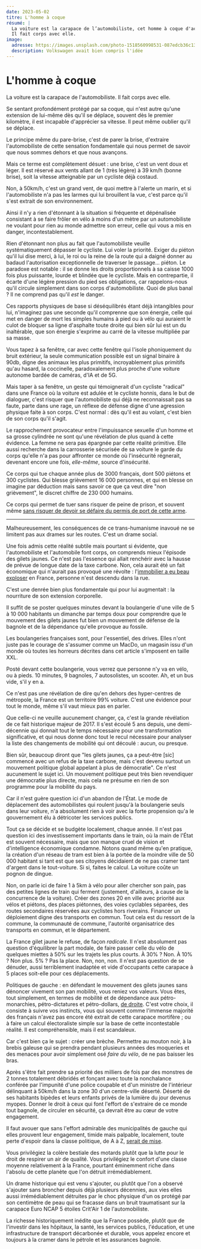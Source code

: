```yaml
---
date: 2023-05-02
titre: L'homme à coque
résumé: |
  La voiture est la carapace de l’automobiliste, cet homme à coque d'acier. 
  Il fait corps avec elle.
image:
  adresse: https://images.unsplash.com/photo-1518560998531-087edcb36c13?ixlib=rb-4.0.3&ixid=MnwxMjA3fDB8MHxwaG90by1wYWdlfHx8fGVufDB8fHx8&auto=format&fit=crop&w=687&q=80
  description: Volkswagen avait bien compris l'idée
---
```


# L'homme à coque

La voiture est la carapace de l'automobiliste. Il fait corps avec elle.

Se sentant profondément protégé par sa coque, qui n'est autre qu'une extension de lui-même dès qu'il se déplace, souvent dès le premier kilomètre, il est incapable d'apprécier sa vitesse. Il peut même oublier qu'il se déplace.

Le principe même du pare-brise, c'est de parer la brise, d'extraire l'automobiliste de cette sensation fondamentale qui nous permet de savoir que nous sommes dehors et que nous avançons.

Mais ce terme est complètement désuet : une brise, c'est un vent doux et léger. Il est réservé aux vents allant de 1 (très légère) à 39 km/h (bonne brise), soit la vitesse atteignable par un cycliste déjà costaud.

Non, à 50km/h, c'est un grand vent, de quoi mettre à l'alerte un marin, et si l'automobiliste n'a pas les larmes qui lui brouillent la vue, c'est parce qu'il s'est extrait de son environnement.

Ainsi il n'y a rien d'étonnant à la situation si fréquente et dépénalisée consistant à se faire frôler en vélo à moins d'un mètre par un automobiliste ne voulant pour rien au monde admettre son erreur, celle qui vous a mis en danger, incontestablement.

Rien d'étonnant non plus au fait que l'automobiliste veuille systématiquement dépasser le cycliste. Lui voler la priorité. Exiger du piéton qu'il lui dise merci, à lui, le roi ou la reine de la route qui a daigné donner au badaud l'autorisation exceptionnelle de traverser le passage... piéton. Le paradoxe est notable : il se donne les droits proportionnels à sa caisse 1000 fois plus puissante, lourde et blindée que le cycliste. Mais en contrepartie, il écarte d'une légère pression du pied ses obligations, car rappelons-nous qu'il circule simplement dans son corps d'automobiliste. Quoi de plus banal ? Il ne comprend pas qu'il _est_ le danger.

Ces rapports physiques de base si déséquilibrés étant déjà intangibles pour lui, n'imaginez pas une seconde qu'il comprenne que son énergie, celle qui met en danger de mort les simples humains à pied ou à vélo qui auraient le culot de bloquer sa ligne d'asphalte toute droite qui bien sûr lui est un du inaltérable, que son énergie s'exprime au carré de la vitesse multipliée par sa masse.

Vous tapez à sa fenêtre, car avec cette fenêtre qui l'isole phoniquement du bruit extérieur, la seule communication possible est un signal binaire à 90db, digne des animaux les plus primitifs, incroyablement plus primitifs qu'au hasard, la coccinelle, paradoxalement plus proche d'une voiture autonome bardée de caméras, d'IA et de 5G.

Mais taper à sa fenêtre, un geste qui témoignerait d'un cycliste "radical" dans une France où la voiture est adulée et le cycliste honnis, dans le but de dialoguer, c'est risquer que l'automobiliste qui déjà ne reconnaissait pas sa faute, parte dans une rage, un réflexe de défense digne d'une agression physique faite à son corps. C'est normal : dès qu'il est au volant, c'est bien de son corps qu'il s'agit.

Le rapprochement provocateur entre l'impuissance sexuelle d'un homme et sa grosse cylindrée ne sont qu'une révélation de plus quand à cette évidence. La femme ne sera pas épargnée par cette réalité primitive. Elle aussi recherche dans la carrosserie sécurisée de sa voiture le garde du corps qu'elle n'a pas pour affronter ce monde où l'insécurité régnerait, devenant encore une fois, _elle-même_, source d'insécurité.

Ce corps qui tue chaque année plus de 3000 français, dont 500 piétons et 300 cyclistes. Qui blesse grièvement 16 000 personnes, et qui en blesse on imagine par déduction mais sans savoir ce que ça veut dire "non grièvement", le discret chiffre de 230 000 humains.

Ce corps qui permet de tuer sans risquer de peine de prison, et souvent même [sans risquer de devoir se défaire du permis de port de cette arme](https://twitter.com/unevoiture_/status/1653021362393423876).

---

Malheureusement, les conséquences de ce trans-humanisme inavoué ne se limitent pas aux drames sur les routes. C'est un drame social.

Une fois admis cette réalité subtile mais pourtant si évidente, que l'automobiliste et l'automobile font corps, on comprends mieux l'épisode des gilets jaunes. Ce n'est pas l'essence qui allait renchérir avec la hausse de prévue de longue date de la taxe carbone. Non, cela aurait été un fait économique qui n'aurait pas provoqué une révolte : l'[immobilier a eu beau exploser](https://twitter.com/unevoiture_/status/1653021362393423876) en France, personne n'est descendu dans la rue.

C'est une denrée bien plus fondamentale qui pour lui augmentait : la nourriture de son extension corporelle.

Il suffit de se poster quelques minutes devant la boulangerie d'une ville de 5 à 10 000 habitants un dimanche par temps doux pour comprendre que le mouvement des gilets jaunes fut bien un mouvement de défense de la bagnole et de la dépendance qu'elle provoque au fossile.

Les boulangeries françaises sont, pour l'essentiel, des drives. Elles n'ont juste pas le courage de s'assumer comme un MacDo, un magasin issu d'un monde où toutes les horreurs décrites dans cet article s'imposent en taille XXL.

Posté devant cette boulangerie, vous verrez que personne n'y va en vélo, ou à pieds. 10 minutes, 9 bagnoles, 7 autosolistes, un scooter. Ah, et un bus vide, s'il y en a.

Ce n'est pas une révélation de dire qu'en dehors des hyper-centres de métropole, la France est un territoire 99% voiture. C'est une évidence pour tout le monde, même s'il vaut mieux pas en parler.

Que celle-ci ne veuille aucunement changer, ça, c'est la grande révélation de ce fait historique majeur de 2017. Il s'est écoulé 5 ans depuis, une demi-décennie qui donnait tout le temps nécessaire pour une transformation significative, et qui nous donne donc tout le recul nécessaire pour analyser la liste des changements de mobilité qui ont découlé : aucun, ou presque.

Bien sûr, beaucoup diront que "les gilets jaunes, ça a peut-être [sic] commencé avec un refus de la taxe carbone, mais c'est devenu surtout un mouvement politique global appelant à plus de démocratie". Ce n'est aucunement le sujet ici. Un mouvement politique peut très bien revendiquer une démocratie plus directe, mais cela ne présume en rien de son programme pour la mobilité du pays.

Car il n'est guère question ici d'un abandon de l'État. Le mode de déplacement des automobilistes qui roulent jusqu'à la boulangerie seuls dans leur voiture, n'a absolument rien à voir avec la forte propension qu'a le gouvernement élu à détricoter les services publics.

Tout ça se décide et se budgète localement, chaque année. Il n'est pas question ici des investissement importants dans le train, où la main de l'État est souvent nécessaire, mais que son manque cruel de vision et d'intelligence économique condamne. Notons quand même qu'en pratique, la création d'un réseau de tram est bien à la portée de la moindre ville de 50 000 habitant si tant est que ses citoyens décidaient de ne pas cramer tant d'argent dans le tout-voiture. Si si, faites le calcul. La voiture coûte un pognon de dingue.

Non, on parle ici de faire 1 à 5km à vélo pour aller chercher son pain, pas des petites lignes de train qui ferment (justement, d'ailleurs, à cause de la concurrence de la voiture). Créer des zones 20 en ville avec priorité aux vélos et piétons, des places piétonnes, des voies cyclables séparées, des routes secondaires réservées aux cyclistes hors riverains. Financer un déploiement digne des transports en commun. Tout cela est du ressort de la commune, la communauté de commune, l'autorité organisatrice des transports en commun, et le département.

La France gilet jaune le refuse, de façon _radicale_. Il n'est absolument pas question d'équilibrer la part modale, de faire passer celle du vélo de quelques miettes à 50% sur les trajets les plus courts. À 30% ? Non. À 10% ? Non plus. 5% ? Pas la place. Non, non, non. Il n'est pas question de se dénuder, aussi terriblement inadaptée et vide d'occupants cette carapace à 5 places soit-elle pour ces déplacements.

Politiques de gauche : en défendant le mouvement des gilets jaunes sans dénoncer vivement son pan mobilité, vous reniez vos valeurs. Vous êtes, tout simplement, en termes de mobilité et de dépendance aux pétro-monarchies, pétro-dictatures et pétro-dollars, [de droite](https://twitter.com/maeool/status/1516009056078639106). C'est votre choix, il consiste à suivre vos instincts, vous qui souvent comme l'immense majorité des français n'avez pas encore été extrait de cette carapace mortifère ; ou à faire un calcul électoraliste simple sur la base de cette incontestable réalité. Il est compréhensible, mais il est scandaleux.

Car c'est bien ça le sujet : créer une brèche. Permettre au mouton noir, à la brebis galeuse qui se prendra pendant plusieurs années des moqueries et des menaces pour avoir simplement osé _faire du vélo_, de ne pas baisser les bras.

Après s'être fait prendre sa priorité des milliers de fois par des monstres de 2 tonnes totalement débridés et fonçant avec toute la nonchalance conférée par l'impunité d'une police coupable et d'un ministre de l'intérieur délinquant à 50km/h dans la zone 30 d'un centre-ville déserté. Déserté de ses habitants bipèdes et leurs enfants privés de la lumière du jour devenus myopes. Donner le droit à ceux qui font l'effort de s'extraire de ce monde tout bagnole, de circuler en sécurité, ça devrait être au cœur de votre engagement.

Il faut avouer que sans l'effort admirable des municipalités de gauche qui elles prouvent leur engagement, timide mais palpable, localement, toute perte d'espoir dans la classe politique, de A à Z, [serait de mise](https://twitter.com/maeool/status/1516009056078639106).

Vous privilégiez la colère bestiale des motards plutôt que la lutte pour le droit de respirer un air de qualité. Vous privilégiez le confort d'une classe moyenne relativement à la France, pourtant éminemment riche dans l'absolu de cette planète que l'on détruit irrémédiablement.

Un drame historique qui est venu s'ajouter, ou plutôt que l'on a observé s'ajouter sans broncher depuis déjà plusieurs décennies, aux vies elles aussi irrémédiablement détruites par le choc physique d'un os protégé par son centimètre de peau qui se fracasse dans un bruit traumatisant sur la carapace Euro NCAP 5 étoiles Crit'Air 1 de l'automobiliste.

La richesse historiquement inédite que la France possède, plutôt que de l'investir dans les hôpitaux, la santé, les services publics, l'éducation, et une infrastructure de transport décarbonée et durable, vous appelez encore et toujours à la cramer dans le pétrole et les assurances bagnole.
